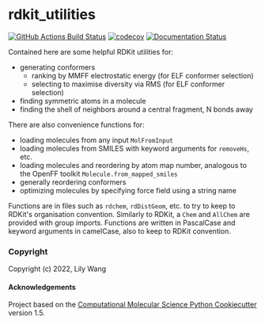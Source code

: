 rdkit_utilities
==============================
[//]: # (Badges)
[![GitHub Actions Build Status](https://github.com/lilyminium/rdkit_utilities/workflows/CI/badge.svg)](https://github.com/lilyminium/rdkit_utilities/actions?query=workflow%3ACI)
[![codecov](https://codecov.io/gh/lilyminium/rdkit_utilities/branch/master/graph/badge.svg)](https://codecov.io/gh/lilyminium/rdkit_utilities/branch/master)
[![Documentation Status](https://readthedocs.org/projects/rdkit_utilities/badge/?version=latest)](https://rdkit_utilities.readthedocs.io/en/latest/?badge=latest)

Contained here are some helpful RDKit utilities for:

* generating conformers
    * ranking by MMFF electrostatic energy (for ELF conformer selection)
    * selecting to maximise diversity via RMS (for ELF conformer selection)
* finding symmetric atoms in a molecule
* finding the shell of neighbors around a central fragment, N bonds away


There are also convenience functions for:

* loading molecules from any input `MolFromInput`
* loading molecules from SMILES with keyword arguments for `removeHs`, etc.
* loading molecules and reordering by atom map number, analogous to the OpenFF toolkit `Molecule.from_mapped_smiles`
* generally reordering conformers
* optimizing molecules by specifying force field using a string name


Functions are in files such as `rdchem`, `rdDistGeom`, etc. to try to keep to
RDKit's organisation convention. Similarly to RDKit, a `Chem` and `AllChem`
are provided with group imports.
Functions are written in PascalCase and keyword arguments in camelCase, also to
keep to RDKit convention.
### Copyright

Copyright (c) 2022, Lily Wang


#### Acknowledgements
 
Project based on the 
[Computational Molecular Science Python Cookiecutter](https://github.com/molssi/cookiecutter-cms) version 1.5.
